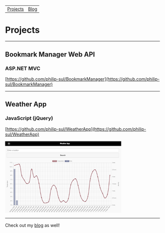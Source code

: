 <table>
  <tr>
    <td><a href="https://philip-sul.github.io">Projects</a></td>
    <td><a href="https://philip-sul.github.io/blog">Blog</a></td>
  </tr>
</table>

# Projects

<hr>

## Bookmark Manager Web API
### ASP.NET MVC

[https://github.com/philip-sul/BookmarkManager](https://github.com/philip-sul/BookmarkManager)

<hr>

## Weather App
### JavaScript (jQuery)

[https://github.com/philip-sul/WeatherApp](https://github.com/philip-sul/WeatherApp)

<img src="https://github.com/philip-sul/philip-sul.github.io/raw/master/location_page_load.png" alt="location page load graph" height="75%" width="75%">

<hr>

Check out my [blog](https://philip-sul.github.io/blog) as well!
